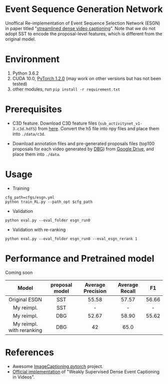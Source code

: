 # Event Sequence Generation Network
Unoffical Re-implementation of Event Sequence Selection Network (ESGN) in paper titled "[streamlined dense video captioning](https://arxiv.org/abs/1904.03870v1)". Note that we do not adopt SST to encode the proposal-level features, which is different from the original model. 

# Environment
1. Python 3.6.2
2. CUDA 10.0, [PyTorch 1.2.0](https://pytorch.org/get-started/locally/) (may work on other versions but has not been tested)
3. other modules, run `pip install -r requirement.txt`

# Prerequisites
- C3D feature. Download C3D feature files (`sub_activitynet_v1-3.c3d.hdf5`) from [here](http://activity-net.org/challenges/2016/download.html#c3d). Convert the h5 file into npy files and place them into `./data/c3d`.

- Download annotation files and pre-generated proposals files (top100 proposals for each video generated by [DBG](https://arxiv.org/pdf/1911.04127.pdf)) from [Google Drive](https://drive.google.com/drive/folders/1NSL7v7ax-9veJOcLxJpMzFyl5MTCUIUO?usp=sharing), and place them into `./data`. 

# Usage

- Training 
```
cfg_path=cfgs/esgn.yml
python train_RL.py --path_opt $cfg_path
```
- Validation
```
python eval.py --eval_folder esgn_run0 
```

- Validation with re-ranking
```
python eval.py --eval_folder esgn_run0 --eval_esgn_rerank 1 
```

# Performance and Pretrained model
Coming soon

| Model | proposal model | Average Precision | Average Recall | F1|
|:---:|:---:|:---:|:---:|:---:|
| Original ESGN | SST  | 55.58 | 57.57 | 56.66 |
| My reimpl. |  SST  | - | - | - | 
| My reimpl. |  DBG  | 52.67 | 58.90 | 55.62 | 
|My reimpl. with reranking | DBG | 42 | 65.0 |


# References
- Awesome [ImageCaptioning.pytorch](https://github.com/ruotianluo/ImageCaptioning.pytorch) project.
- [Official implementation](https://github.com/XgDuan/WSDEC) of "Weakly Supervised Dense Event Captioning in Videos".
